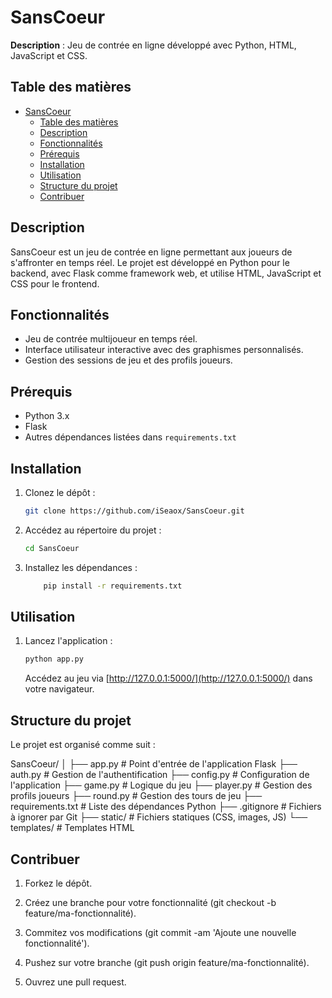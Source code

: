 # SansCoeur

**Description** : Jeu de contrée en ligne développé avec Python, HTML, JavaScript et CSS.

## Table des matières

- [SansCoeur](#sanscoeur)
  - [Table des matières](#table-des-matières)
  - [Description](#description)
  - [Fonctionnalités](#fonctionnalités)
  - [Prérequis](#prérequis)
  - [Installation](#installation)
  - [Utilisation](#utilisation)
  - [Structure du projet](#structure-du-projet)
  - [Contribuer](#contribuer)

## Description

SansCoeur est un jeu de contrée en ligne permettant aux joueurs de s'affronter en temps réel. Le projet est développé en Python pour le backend, avec Flask comme framework web, et utilise HTML, JavaScript et CSS pour le frontend.

## Fonctionnalités

- Jeu de contrée multijoueur en temps réel.
- Interface utilisateur interactive avec des graphismes personnalisés.
- Gestion des sessions de jeu et des profils joueurs.

## Prérequis

- Python 3.x
- Flask
- Autres dépendances listées dans `requirements.txt`

## Installation

1. Clonez le dépôt :

   ```bash
   git clone https://github.com/iSeaox/SansCoeur.git
   ```
2. Accédez au répertoire du projet :

    ```bash
    cd SansCoeur
    ```
3. Installez les dépendances :

    ```bash
        pip install -r requirements.txt
    ```

## Utilisation

1. Lancez l'application :

    ```bash
    python app.py
    ```

    Accédez au jeu via [http://127.0.0.1:5000/](http://127.0.0.1:5000/) dans votre navigateur.

## Structure du projet

Le projet est organisé comme suit :

SansCoeur/
│
├── app.py                # Point d'entrée de l'application Flask
├── auth.py               # Gestion de l'authentification
├── config.py             # Configuration de l'application
├── game.py               # Logique du jeu
├── player.py             # Gestion des profils joueurs
├── round.py              # Gestion des tours de jeu
├── requirements.txt     # Liste des dépendances Python
├── .gitignore           # Fichiers à ignorer par Git
├── static/              # Fichiers statiques (CSS, images, JS)
└── templates/           # Templates HTML

## Contribuer

1. Forkez le dépôt.

2. Créez une branche pour votre fonctionnalité (git checkout -b feature/ma-fonctionnalité).

3. Commitez vos modifications (git commit -am 'Ajoute une nouvelle fonctionnalité').

4. Pushez sur votre branche (git push origin feature/ma-fonctionnalité).

5. Ouvrez une pull request.
